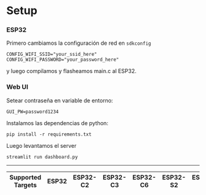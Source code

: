 
# Setup
### ESP32
Primero cambiamos la configuración de red en `sdkconfig`
```
CONFIG_WIFI_SSID="your_ssid_here"
CONFIG_WIFI_PASSWORD="your_password_here"
```
y luego compilamos y flasheamos main.c al ESP32.
### Web UI
Setear contraseña en variable de entorno:
```
GUI_PW=password1234
```
Instalamos las dependencias de python:
```
pip install -r requirements.txt
```
Luego levantamos el server
```
streamlit run dashboard.py
```
---
| Supported Targets | ESP32 | ESP32-C2 | ESP32-C3 | ESP32-C6 | ESP32-S2 | ESP32-S3 |
| ----------------- | ----- | -------- | -------- | -------- | -------- | -------- |
